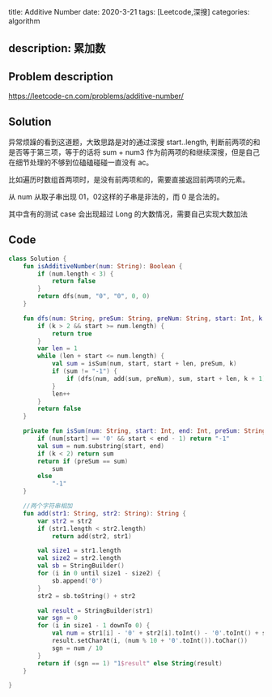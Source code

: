 title:    Additive Number
date: 2020-3-21
tags: [Leetcode,深搜]
categories: algorithm

description: 累加数
---

## Problem description

https://leetcode-cn.com/problems/additive-number/

## Solution

异常烦躁的看到这道题，大致思路是对的通过深搜 start..length, 判断前两项的和是否等于第三项，等于的话将 sum  + num3 作为前两项的和继续深搜，但是自己在细节处理的不够到位磕磕碰碰一直没有 ac。

比如遍历时数组首两项时，是没有前两项和的，需要直接返回前两项的元素。

从 num 从取子串出现 01，02这样的子串是非法的，而 0 是合法的。

其中含有的测试 case 会出现超过 Long 的大数情况，需要自己实现大数加法

## Code

```kotlin
class Solution {
    fun isAdditiveNumber(num: String): Boolean {
        if (num.length < 3) {
            return false
        }
        return dfs(num, "0", "0", 0, 0)
    }

    fun dfs(num: String, preSum: String, preNum: String, start: Int, k: Int): Boolean {
        if (k > 2 && start >= num.length) {
            return true
        }
        var len = 1
        while (len + start <= num.length) {
            val sum = isSum(num, start, start + len, preSum, k)
            if (sum != "-1") {
                if (dfs(num, add(sum, preNum), sum, start + len, k + 1)) return true
            }
            len++
        }
        return false
    }

    private fun isSum(num: String, start: Int, end: Int, preSum: String, k: Int): String {
        if (num[start] == '0' && start < end - 1) return "-1"
        val sum = num.substring(start, end)
        if (k < 2) return sum
        return if (preSum == sum)
            sum
        else
            "-1"
    }

    //两个字符串相加
    fun add(str1: String, str2: String): String {
        var str2 = str2
        if (str1.length < str2.length)
            return add(str2, str1)

        val size1 = str1.length
        val size2 = str2.length
        val sb = StringBuilder()
        for (i in 0 until size1 - size2) {
            sb.append('0')
        }
        str2 = sb.toString() + str2

        val result = StringBuilder(str1)
        var sgn = 0
        for (i in size1 - 1 downTo 0) {
            val num = str1[i] - '0' + str2[i].toInt() - '0'.toInt() + sgn
            result.setCharAt(i, (num % 10 + '0'.toInt()).toChar())
            sgn = num / 10
        }
        return if (sgn == 1) "1$result" else String(result)
    }

}
```